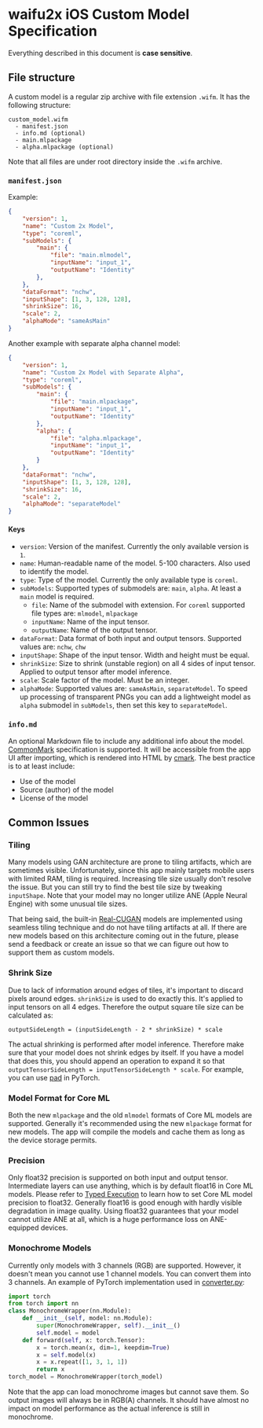 waifu2x iOS Custom Model Specification
===

Everything described in this document is **case sensitive**.

## File structure
A custom model is a regular zip archive with file extension `.wifm`. It has the following structure:
```
custom_model.wifm
  - manifest.json
  - info.md (optional)
  - main.mlpackage
  - alpha.mlpackage (optional)
```
Note that all files are under root directory inside the `.wifm` archive.

### `manifest.json`
Example:
```json
{
    "version": 1,
    "name": "Custom 2x Model",
    "type": "coreml",
    "subModels": {
        "main": {
            "file": "main.mlmodel",
            "inputName": "input_1",
            "outputName": "Identity"
        },
    },
    "dataFormat": "nchw",
    "inputShape": [1, 3, 128, 128],
    "shrinkSize": 16,
    "scale": 2,
    "alphaMode": "sameAsMain"
}
```

Another example with separate alpha channel model:
```json
{
    "version": 1,
    "name": "Custom 2x Model with Separate Alpha",
    "type": "coreml",
    "subModels": {
        "main": {
            "file": "main.mlpackage",
            "inputName": "input_1",
            "outputName": "Identity"
        },
        "alpha": {
            "file": "alpha.mlpackage",
            "inputName": "input_1",
            "outputName": "Identity"
        }
    },
    "dataFormat": "nchw",
    "inputShape": [1, 3, 128, 128],
    "shrinkSize": 16,
    "scale": 2,
    "alphaMode": "separateModel"
}
```

#### Keys
- `version`: Version of the manifest. Currently the only available version is `1`.
- `name`: Human-readable name of the model. 5-100 characters. Also used to identify the model.
- `type`: Type of the model. Currently the only available type is `coreml`.
- `subModels`: Supported types of submodels are: `main`, `alpha`. At least a `main` model is required.
    - `file`: Name of the submodel with extension. For `coreml` supported file types are: `mlmodel`, `mlpackage`
    - `inputName`: Name of the input tensor.
    - `outputName`: Name of the output tensor.
- `dataFormat`: Data format of both input and output tensors. Supported values are: `nchw`, `chw`
- `inputShape`: Shape of the input tensor. Width and height must be equal.
- `shrinkSize`: Size to shrink (unstable region) on all 4 sides of input tensor. Applied to output tensor after model inference.
- `scale`: Scale factor of the model. Must be an integer.
- `alphaMode`: Supported values are: `sameAsMain`, `separateModel`. To speed up processing of transparent PNGs you can add a lightweight model as `alpha` submodel in `subModels`, then set this key to `separateModel`.

### `info.md`
An optional Markdown file to include any additional info about the model. [CommonMark](https://commonmark.org/) specification is supported. It will be accessible from the app UI after importing, which is rendered into HTML by [cmark](https://github.com/commonmark/cmark). The best practice is to at least include:
- Use of the model
- Source (author) of the model
- License of the model

## Common Issues

### Tiling
Many models using GAN architecture are prone to tiling artifacts, which are sometimes visible. Unfortunately, since this app mainly targets mobile users with limited RAM, tiling is required. Increasing tile size usually don't resolve the issue. But you can still try to find the best tile size by tweaking `inputShape`. Note that your model may no longer utilize ANE (Apple Neural Engine) with some unusual tile sizes.

That being said, the built-in [Real-CUGAN](https://github.com/bilibili/ailab/tree/main/Real-CUGAN) models are implemented using seamless tiling technique and do not have tiling artifacts at all. If there are new models based on this architecture coming out in the future, please send a feedback or create an issue so that we can figure out how to support them as custom models.

### Shrink Size
Due to lack of information around edges of tiles, it's important to discard pixels around edges. `shrinkSize` is used to do exactly this. It's applied to input tensors on all 4 edges. Therefore the output square tile size can be calculated as:
```
outputSideLength = (inputSideLength - 2 * shrinkSize) * scale
```
The actual shrinking is performed after model inference. Therefore make sure that your model does not shrink edges by itself. If you have a model that does this, you should append an operation to expand it so that `outputTensorSideLength = inputTensorSideLength * scale`. For example, you can use [pad](https://pytorch.org/docs/stable/generated/torch.nn.functional.pad.html) in PyTorch.

### Model Format for Core ML
Both the new `mlpackage` and the old `mlmodel` formats of Core ML models are supported. Generally it's recommended using the new `mlpackage` format for new models. The app will compile the models and cache them as long as the device storage permits.

### Precision
Only float32 precision is supported on both input and output tensor. Intermediate layers can use anything, which is by default float16 in Core ML models. Please refer to [Typed Execution](https://coremltools.readme.io/docs/typed-execution) to learn how to set Core ML model precision to float32. Generally float16 is good enough with hardly visible degradation in image quality. Using float32 guarantees that your model cannot utilize ANE at all, which is a huge performance loss on ANE-equipped devices.

### Monochrome Models
Currently only models with 3 channels (RGB) are supported. However, it doesn't mean you cannot use 1 channel models. You can convert them into 3 channels. An example of PyTorch implementation used in [converter.py](./converter.py):
```python
import torch
from torch import nn
class MonochromeWrapper(nn.Module):
    def __init__(self, model: nn.Module):
        super(MonochromeWrapper, self).__init__()
        self.model = model
    def forward(self, x: torch.Tensor):
        x = torch.mean(x, dim=1, keepdim=True)
        x = self.model(x)
        x = x.repeat([1, 3, 1, 1])
        return x
torch_model = MonochromeWrapper(torch_model)
```
Note that the app can load monochrome images but cannot save them. So output images will always be in RGB(A) channels. It should have almost no impact on model performance as the actual inference is still in monochrome.
